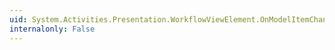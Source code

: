 ```yaml
---
uid: System.Activities.Presentation.WorkflowViewElement.OnModelItemChanged(System.Object)
internalonly: False
---
```


